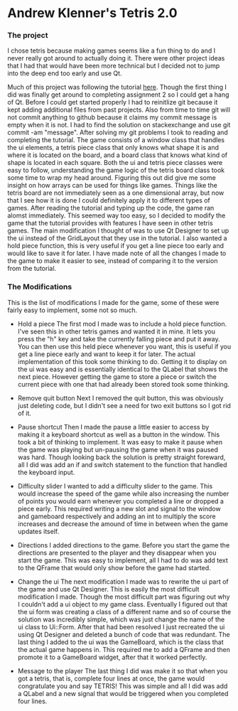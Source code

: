 # Andrew Klenner's Tetris 2.0

### The project

I chose tetris because making games seems like a fun thing to do and
I never really got around to actually doing it. There were other project
ideas that I had that would have been more technical but I decided not to
jump into the deep end too early and use Qt.

Much of this project was following the tutorial [here](https://doc.qt.io/qt-5/qtwidgets-widgets-tetrix-example.html).
Though the first thing I did was finally get around to completing 
assignment 2 so I could get a hang of Qt. Before I could get 
started properly I had to reinitlize git because it kept 
adding additional files from past projects. Also from time
to time git will not commit anything to github because it claims my 
commit message is empty when it is not. I had to find the solution
on stackexchange and use git commit -am "message". After solving my
git problems I took to reading and completing the tutorial. The game
consists of a window class that handles the ui elements, a tetris
piece class that only knows what shape it is and where it is located
on the board, and a board class that knows what kind of shape is
located in each square. Both the ui and tetris piece classes were
easy to follow, understanding the game logic of the tetris board class
took some time to wrap my head around. Figuring this out did give me
some insight on how arrays can be used for things like games. Things
like the tetris board are not immediately seen as a one dimensional
array, but now that I see how it is done I could definitely apply it
to different types of games. After reading the tutorial and typing 
up the code, the game ran alomst immediately. This seemed way 
too easy, so I decided to modify the game that the tutorial 
provides with features I have seen in other tetris games. The main
modification I thought of was to use Qt Designer to set up the ui
instead of the GridLayout that they use in the tutorial. I also wanted
a hold piece function, this is very useful if you get a line piece too
early and would like to save it for later. I have made note of all the 
changes I made to the game to make it easier to see, instead of comparing
it to the version from the tutorial.

### The Modifications

This is the list of modifications I made for the game, some of these
were fairly easy to implement, some not so much.

- Hold a piece
The first mod I made was to include a hold piece function. I've seen this
in other tetris games and wanted it in mine. It lets you press the "h" key
and take the currently falling piece and put it away. You can then use this
held piece whenever you want, this is useful if you get a line piece early
and want to keep it for later. The actual implementation of this took some
thinking to do. Getting it to display on the ui was easy and is essentially
identical to the QLabel that shows the next piece. However getting the game
to store a piece or switch the current piece with one that had already been
stored took some thinking.

- Remove quit button
Next I removed the quit button, this was obviously just deleting code, but
I didn't see a need for two exit buttons so I got rid of it.

- Pause shortcut
Then I made the pause a little easier to access by making it a keyboard
shortcut as well as a button in the window. This took a bit of thinking
to implement. It was easy to make it pause when the game was playing but
un-pausing the game when it was paused was hard. Though looking back the 
solution is pretty straight foreward, all I did was add an if and switch
statement to the function that handled the keyboard input.

- Difficulty slider
I wanted to add a difficulty slider to the game. This would increase the
speed of the game while also increasing the number of points you would
earn whenever you completed a line or dropped a piece early. This required
writing a new slot and signal to the window and gameboard respectively and
adding an int to multiply the score increases and decrease the amound of
time in between when the game updates itself.

- Directions
I added directions to the game. Before you start the game the directions
are presented to the player and they disappear when you start the game. 
This was easy to implement, all I had to do was add text to the QFrame
that would only show before the game had started.

- Change the ui
The next modification I made was to rewrite the ui part of the game and
use Qt Designer. This is easily the most difficult modification I made. 
Though the most difficult part was figuring out why I couldn't add a ui
object to my game class. Eventually I figured out that the ui form was
creating a class of a different name and so of course the solution was
incredibly simple, which was just change the name of the ui class to
Ui::Form. After that had been resolved I just recreated the ui using 
Qt Designer and deleted a bunch of code that was redundant. The last
thing I added to the ui was the GameBoard, which is the class that 
the actual game happens in. This required me to add a QFrame and then
promote it to a GameBoard widget, after that it worked perfectly.

- Message to the player
The last thing I did was make it so that when you got a tetris, that is,
complete four lines at once, the game would congratulate you and say
TETRIS! This was simple and all I did was add a QLabel and a new signal
that would be triggered when you completed four lines.